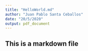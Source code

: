```yaml
---
title: "HelloWorld.md"
author: "Juan Pablo Santa Ceballos"
date: "20/5/2020"
output: pdf_document
---
```


## This is a markdown file